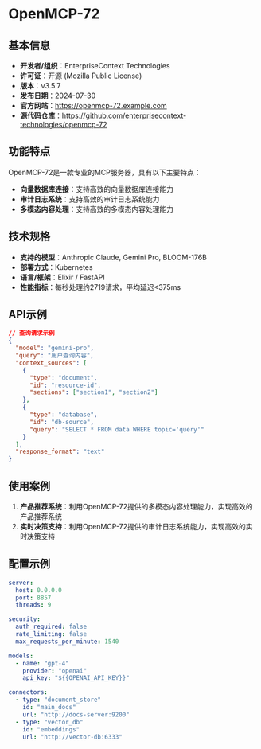 # OpenMCP-72

## 基本信息

- **开发者/组织**：EnterpriseContext Technologies
- **许可证**：开源 (Mozilla Public License)
- **版本**：v3.5.7
- **发布日期**：2024-07-30
- **官方网站**：https://openmcp-72.example.com
- **源代码仓库**：https://github.com/enterprisecontext-technologies/openmcp-72

## 功能特点

OpenMCP-72是一款专业的MCP服务器，具有以下主要特点：

- **向量数据库连接**：支持高效的向量数据库连接能力
- **审计日志系统**：支持高效的审计日志系统能力
- **多模态内容处理**：支持高效的多模态内容处理能力


## 技术规格

- **支持的模型**：Anthropic Claude, Gemini Pro, BLOOM-176B
- **部署方式**：Kubernetes
- **语言/框架**：Elixir / FastAPI
- **性能指标**：每秒处理约2719请求，平均延迟<375ms

## API示例

```json
// 查询请求示例
{
  "model": "gemini-pro",
  "query": "用户查询内容",
  "context_sources": [
    {
      "type": "document",
      "id": "resource-id",
      "sections": ["section1", "section2"]
    },
    {
      "type": "database",
      "id": "db-source",
      "query": "SELECT * FROM data WHERE topic='query'"
    }
  ],
  "response_format": "text"
}
```

## 使用案例

1. **产品推荐系统**：利用OpenMCP-72提供的多模态内容处理能力，实现高效的产品推荐系统
2. **实时决策支持**：利用OpenMCP-72提供的审计日志系统能力，实现高效的实时决策支持


## 配置示例

```yaml
server:
  host: 0.0.0.0
  port: 8857
  threads: 9

security:
  auth_required: false
  rate_limiting: false
  max_requests_per_minute: 1540

models:
  - name: "gpt-4"
    provider: "openai"
    api_key: "${{OPENAI_API_KEY}}"

connectors:
  - type: "document_store"
    id: "main_docs"
    url: "http://docs-server:9200"
  - type: "vector_db"
    id: "embeddings"
    url: "http://vector-db:6333"
```
